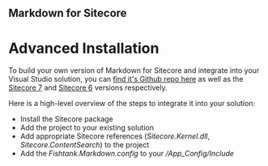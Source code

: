Markdown for Sitecore
----

Advanced Installation
====

To build your own version of Markdown for Sitecore and integrate into your Visual Studio solution, you can [find it's Github repo here](https://github.com/getfishtank/Sitecore-Markdown/) as well as the [Sitecore 7](https://github.com/getfishtank/Sitecore-Markdown/tree/master/Sitecore-7) and [Sitecore 6](https://github.com/getfishtank/Sitecore-Markdown/tree/master/Sitecore-6) versions respectively. 

Here is a high-level overview of the steps to integrate it into your solution:

* Install the Sitecore package
* Add the project to your existing solution
* Add appropriate Sitecore references (*Sitecore.Kernel.dll*, *Sitecore.ContentSearch*) to the project
* Add the *Fishtank.Markdown.config* to your */App_Config/Include*